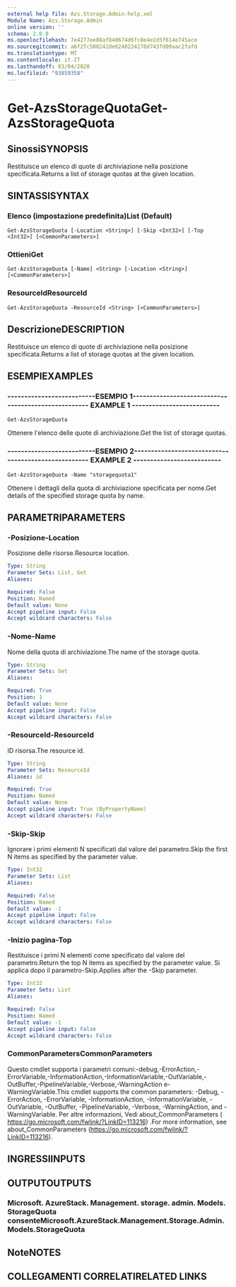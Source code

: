 ```yaml
---
external help file: Azs.Storage.Admin-help.xml
Module Name: Azs.Storage.Admin
online version: ''
schema: 2.0.0
ms.openlocfilehash: 7e4277ee88af840674d6fc8e4e2d5f614e745ace
ms.sourcegitcommit: a6f2fc500242de6248224278d743fd09aac2fafd
ms.translationtype: MT
ms.contentlocale: it-IT
ms.lasthandoff: 03/04/2020
ms.locfileid: "93859358"
---
```

# <span data-ttu-id="a6981-101">Get-AzsStorageQuota</span><span class="sxs-lookup"><span data-stu-id="a6981-101">Get-AzsStorageQuota</span></span>

## <span data-ttu-id="a6981-102">Sinossi</span><span class="sxs-lookup"><span data-stu-id="a6981-102">SYNOPSIS</span></span>
<span data-ttu-id="a6981-103">Restituisce un elenco di quote di archiviazione nella posizione specificata.</span><span class="sxs-lookup"><span data-stu-id="a6981-103">Returns a list of storage quotas at the given location.</span></span>

## <span data-ttu-id="a6981-104">SINTASSI</span><span class="sxs-lookup"><span data-stu-id="a6981-104">SYNTAX</span></span>

### <span data-ttu-id="a6981-105">Elenco (impostazione predefinita)</span><span class="sxs-lookup"><span data-stu-id="a6981-105">List (Default)</span></span>
```
Get-AzsStorageQuota [-Location <String>] [-Skip <Int32>] [-Top <Int32>] [<CommonParameters>]
```

### <span data-ttu-id="a6981-106">Ottieni</span><span class="sxs-lookup"><span data-stu-id="a6981-106">Get</span></span>
```
Get-AzsStorageQuota [-Name] <String> [-Location <String>] [<CommonParameters>]
```

### <span data-ttu-id="a6981-107">ResourceId</span><span class="sxs-lookup"><span data-stu-id="a6981-107">ResourceId</span></span>
```
Get-AzsStorageQuota -ResourceId <String> [<CommonParameters>]
```

## <span data-ttu-id="a6981-108">Descrizione</span><span class="sxs-lookup"><span data-stu-id="a6981-108">DESCRIPTION</span></span>
<span data-ttu-id="a6981-109">Restituisce un elenco di quote di archiviazione nella posizione specificata.</span><span class="sxs-lookup"><span data-stu-id="a6981-109">Returns a list of storage quotas at the given location.</span></span>

## <span data-ttu-id="a6981-110">ESEMPI</span><span class="sxs-lookup"><span data-stu-id="a6981-110">EXAMPLES</span></span>

### <span data-ttu-id="a6981-111">--------------------------ESEMPIO 1--------------------------</span><span class="sxs-lookup"><span data-stu-id="a6981-111">-------------------------- EXAMPLE 1 --------------------------</span></span>
```
Get-AzsStorageQuota
```

<span data-ttu-id="a6981-112">Ottenere l'elenco delle quote di archiviazione.</span><span class="sxs-lookup"><span data-stu-id="a6981-112">Get the list of storage quotas.</span></span>

### <span data-ttu-id="a6981-113">--------------------------ESEMPIO 2--------------------------</span><span class="sxs-lookup"><span data-stu-id="a6981-113">-------------------------- EXAMPLE 2 --------------------------</span></span>
```
Get-AzsStorageQuota -Name "storagequota1"
```

<span data-ttu-id="a6981-114">Ottenere i dettagli della quota di archiviazione specificata per nome.</span><span class="sxs-lookup"><span data-stu-id="a6981-114">Get details of the specified storage quota by name.</span></span>

## <span data-ttu-id="a6981-115">PARAMETRI</span><span class="sxs-lookup"><span data-stu-id="a6981-115">PARAMETERS</span></span>

### <span data-ttu-id="a6981-116">-Posizione</span><span class="sxs-lookup"><span data-stu-id="a6981-116">-Location</span></span>
<span data-ttu-id="a6981-117">Posizione delle risorse.</span><span class="sxs-lookup"><span data-stu-id="a6981-117">Resource location.</span></span>

```yaml
Type: String
Parameter Sets: List, Get
Aliases: 

Required: False
Position: Named
Default value: None
Accept pipeline input: False
Accept wildcard characters: False
```

### <span data-ttu-id="a6981-118">-Nome</span><span class="sxs-lookup"><span data-stu-id="a6981-118">-Name</span></span>
<span data-ttu-id="a6981-119">Nome della quota di archiviazione.</span><span class="sxs-lookup"><span data-stu-id="a6981-119">The name of the storage quota.</span></span>

```yaml
Type: String
Parameter Sets: Get
Aliases: 

Required: True
Position: 1
Default value: None
Accept pipeline input: False
Accept wildcard characters: False
```

### <span data-ttu-id="a6981-120">-ResourceId</span><span class="sxs-lookup"><span data-stu-id="a6981-120">-ResourceId</span></span>
<span data-ttu-id="a6981-121">ID risorsa.</span><span class="sxs-lookup"><span data-stu-id="a6981-121">The resource id.</span></span>

```yaml
Type: String
Parameter Sets: ResourceId
Aliases: id

Required: True
Position: Named
Default value: None
Accept pipeline input: True (ByPropertyName)
Accept wildcard characters: False
```

### <span data-ttu-id="a6981-122">-Skip</span><span class="sxs-lookup"><span data-stu-id="a6981-122">-Skip</span></span>
<span data-ttu-id="a6981-123">Ignorare i primi elementi N specificati dal valore del parametro.</span><span class="sxs-lookup"><span data-stu-id="a6981-123">Skip the first N items as specified by the parameter value.</span></span>

```yaml
Type: Int32
Parameter Sets: List
Aliases: 

Required: False
Position: Named
Default value: -1
Accept pipeline input: False
Accept wildcard characters: False
```

### <span data-ttu-id="a6981-124">-Inizio pagina</span><span class="sxs-lookup"><span data-stu-id="a6981-124">-Top</span></span>
<span data-ttu-id="a6981-125">Restituisce i primi N elementi come specificato dal valore del parametro.</span><span class="sxs-lookup"><span data-stu-id="a6981-125">Return the top N items as specified by the parameter value.</span></span>
<span data-ttu-id="a6981-126">Si applica dopo il parametro-Skip.</span><span class="sxs-lookup"><span data-stu-id="a6981-126">Applies after the -Skip parameter.</span></span>

```yaml
Type: Int32
Parameter Sets: List
Aliases: 

Required: False
Position: Named
Default value: -1
Accept pipeline input: False
Accept wildcard characters: False
```

### <span data-ttu-id="a6981-127">CommonParameters</span><span class="sxs-lookup"><span data-stu-id="a6981-127">CommonParameters</span></span>
<span data-ttu-id="a6981-128">Questo cmdlet supporta i parametri comuni:-debug,-ErrorAction,-ErrorVariable,-InformationAction,-InformationVariable,-OutVariable,-OutBuffer,-PipelineVariable,-Verbose,-WarningAction e-WarningVariable.</span><span class="sxs-lookup"><span data-stu-id="a6981-128">This cmdlet supports the common parameters: -Debug, -ErrorAction, -ErrorVariable, -InformationAction, -InformationVariable, -OutVariable, -OutBuffer, -PipelineVariable, -Verbose, -WarningAction, and -WarningVariable.</span></span> <span data-ttu-id="a6981-129">Per altre informazioni, Vedi about_CommonParameters ( https://go.microsoft.com/fwlink/?LinkID=113216) .</span><span class="sxs-lookup"><span data-stu-id="a6981-129">For more information, see about_CommonParameters (https://go.microsoft.com/fwlink/?LinkID=113216).</span></span>

## <span data-ttu-id="a6981-130">INGRESSI</span><span class="sxs-lookup"><span data-stu-id="a6981-130">INPUTS</span></span>

## <span data-ttu-id="a6981-131">OUTPUT</span><span class="sxs-lookup"><span data-stu-id="a6981-131">OUTPUTS</span></span>

### <span data-ttu-id="a6981-132">Microsoft. AzureStack. Management. storage. admin. Models. StorageQuota consente</span><span class="sxs-lookup"><span data-stu-id="a6981-132">Microsoft.AzureStack.Management.Storage.Admin.Models.StorageQuota</span></span>

## <span data-ttu-id="a6981-133">Note</span><span class="sxs-lookup"><span data-stu-id="a6981-133">NOTES</span></span>

## <span data-ttu-id="a6981-134">COLLEGAMENTI CORRELATI</span><span class="sxs-lookup"><span data-stu-id="a6981-134">RELATED LINKS</span></span>

